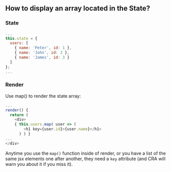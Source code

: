 ## How to display an array located in the State?

### State

```js
...
this.state = {
  users: [
    { name: 'Peter', id: 1 },
    { name: 'John', id: 2 },
    { name: 'James', id: 3 }
  ]
};
...
```
### Render
Use map() to render the state array:
```js
...
render() {
  return (
    <div>
    { this.users.map( user => (
        <h1 key={user.id}>{user.name}</h1>
      ) ) } 
...
</div>
```
Anytime you use the `map()` function inside of render, or you have a list of the same jsx 
elements one after another, they need a `key` attribute (and CRA will warn you about it if you miss it).
